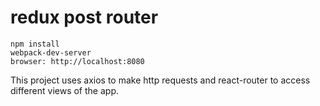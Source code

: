 # redux post router


	npm install
    webpack-dev-server
    browser: http://localhost:8080
    


This project uses axios to make http requests and react-router to access different views of the app.
